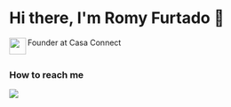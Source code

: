 # Hi there, I'm Romy Furtado 👋

Founder at Casa Connect <a href="https://www.sunflower-farmers.com/" target ="_blank"> <img align="left" width="30px" src="https://github.com/Rofrtd/Rofrtd/assets/25412194/eef5054e-22ed-4392-a427-14d1768a6d50" /> </a>
<br/>
<br/>


### How to reach me
<a href="https://www.linkedin.com/in/rofrtd/" target="_blank"><img src="https://img.shields.io/badge/-LinkedIn-%230077B5?style=for-the-badge&logo=linkedin&logoColor=white" target="_blank"></a>
